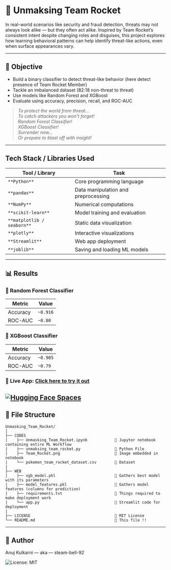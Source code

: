 # 🚀 Unmaksing Team Rocket
In real-world scenarios like security and fraud detection, threats may not always look alike — but they often act alike. Inspired by Team Rocket’s consistent intent despite changing roles and disguises, this project explores how learning behavioral patterns can help identify threat-like actions, even when surface appearances vary.

---

## 🎯 Objective

- Build a binary classifier to detect threat-like behavior (here detect presence of Team Rocket Member)
- Tackle an imbalanced dataset (82:18 non-threat to threat)
- Use models like Random Forest and XGBoost
- Evaluate using accuracy, precision, recall, and ROC-AUC

> *To protect the world from threat…*  
> *To catch attackers you won’t forget!*  
> *Random Forest Classifier!*  
> *XGBoost Classifier!*  
> *Surrender now…*  
> *Or prepare to blast off with insight!*

 ---

 ## Tech Stack / Libraries Used
 
|      Tool / Library        |                Task                 | 
|----------------------------|-------------------------------------|
| `**Python**`               | Core programming language           |
| `**pandas**`               | Data manipulation and preprocessing | 
| `**NumPy**`                | Numerical computations              |
| `**scikit-learn**`         | Model training and evaluation       |
| `**matplotlib / seaborn**` | Static data visualization           |
| `**plotly**`               | Interactive visualizations          |
| `**Streamlit**`            | Web app deployment                  |
| `**joblib**`               |  Saving and loading ML models       |

---
 
## 📊 Results

### 🔁 Random Forest Classifier   

| Metric    | Value     |                                
|-----------|-----------|                                
| Accuracy  | `~0.916`  |                              
| ROC-AUC   | `~0.80`   |                              
                                                                   
### 🔘 XGBoost Classifier

| Metric     | Value     |
|------------|-----------|
| Accuracy   | `~0.905`  |
| ROC-AUC    | `~0.79`   |

### 🔗 **Live App**: [Click here to try it out](https://huggingface.co/spaces/steam-bell-92/Unmasking_Team_Rocket)
[![Hugging Face Spaces](https://img.shields.io/badge/Hosted%20on-Hugging%20Face-blue?logo=huggingface)](https://huggingface.co/spaces/steam-bell-92/Unmasking_Team_Rocket)
---

## 📁 File Structure

```
Unmasking_Team_Rocket/
│
├── CODES
|    ├── Unmasking_Team_Rocket.ipynb            🔹 Jupyter notebook containing entire ML Workflow
|    ├── unmaksing_team_rocket.py               🔹 Python File
|    ├── Team_Rocket.png                        🔹 Image embedded in notebook
|    └── pokemon_team_rocket_dataset.csv        🔹 Dataset
|
├── WEB
|    ├── xgb_model.pkl                          🔹 Gathers best model with its parameters
|    ├── model_features.pkl                     🔹 Gathers model features (columns for prediction)
|    ├── requirements.txt                       🔹 Things required to make deployment work
|    └── app.py                                 🔹 Streamlit code for deployment
|
├── LICENSE                                     🔹 MIT License
└── README.md                                   🔹 This file !!
```

---

## 👤 Author
Anuj Kulkarni — aka — steam-bell-92

![License: MIT](https://img.shields.io/badge/License-MIT-yellow.svg)
